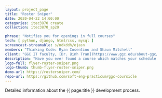 ```yaml
---
layout: project_page
title: "Roster Sniper"
date: 2020-04-22 14:00:00
categories: itec3870 create
collection: itec3870_sp20

phrase: "Notifies you for openings in full courses"
tech: [ python, django, html/css, mysql ]
screencast-streamable: s/ndkddh/ojasn
members: "Thinking Code: Ryan Cosentino and Shaun Mitchell"
client: "GGC IT faculty, [Dr. Binh Tran](https://www.ggc.edu/about-ggc/directory/binh-tran)"
description: "Have you ever found a course which matches your schedule perfectly only to realize it's run out of seats? Say goodbye to checking banner everyday for weeks and hello to Roster Sniper! Our website helps students track courses by sending email notifications once a particular course becomes available. Students are able to create accounts, login and logout, search for and track courses, and manage notifications through our easy to use web application developed with Django. Course data is stored in a MySQL database and is updated periodically by scraping data from banner."
logo-full: flyer-roster-sniper.png
logo-thumb: thumb-flyer-roster-sniper.png
demo-url: https://rostersniper.com/
repo-url: https://github.com/soft-eng-practicum/ggc-coursicle
---
```


Detailed information about the {{ page.title }} development process.

<!-- lightgallery -->
<script src="https://code.jquery.com/jquery-2.2.4.min.js"></script>
<script src="https://cdn.jsdelivr.net/lightgallery/1.3.7/js/lightgallery.min.js">
</script>
<script src="https://cdn.jsdelivr.net/g/lg-zoom"></script>

<script type="text/javascript">

    $(document).ready(function() {

        $("body").lightGallery({

            zoom: true,
            selector: 'a#lightgallery',
            selectWithin: 'body'

        });

    });

</script>

[ggc]: http://www.ggc.edu
[gunay-ggc]: http://www.ggc.edu/about-ggc/directory/cengiz-gunay
[doloc-ggc]: http://www.ggc.edu/about-ggc/directory/anca-doloc-mihu
